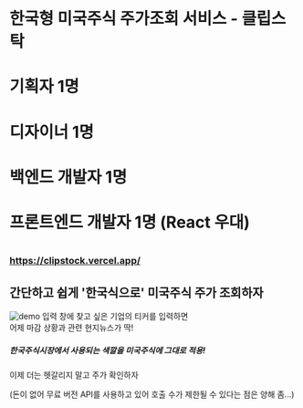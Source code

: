 # 한국형 미국주식 주가조회 서비스 - 클립스탁



#
#
#
#
#
#
#
#
#
#
#



# 기획자 1명
# 디자이너 1명
# 백엔드 개발자 1명
# 프론트엔드 개발자 1명 (React 우대)


#
#
#
#
#
#
#
#
#
#
#
#
#
#
#









### https://clipstock.vercel.app/

## 간단하고 쉽게 '한국식으로' 미국주식 주가 조회하자
![demo](https://user-images.githubusercontent.com/66587876/181443593-085a5673-dfae-4508-a523-167640678342.gif)
입력 창에 찾고 싶은 기업의 티커를 입력하면 <br/>
어제 마감 상황과 관련 현지뉴스가 딱!

##### 한국주식시장에서 사용되는 색깔을 미국주식에 그대로 적용! <br/>
이제 더는 헷갈리지 말고 주가 확인하자

(돈이 없어 무료 버전 API를 사용하고 있어 호출 수가 제한될 수 있다는 점은 양해 좀...)




